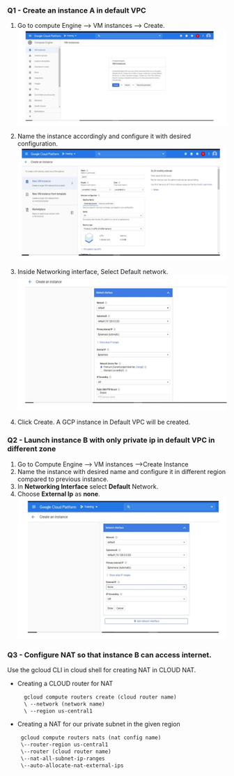 ### Q1 - Create an instance A in default VPC
1. Go to compute Engine --> VM instances --> Create.
![](GCP-ASSIGNMENT2-VPC/images/1.png)

2. Name the instance accordingly and configure it with desired configuration. 
![](GCP-ASSIGNMENT2-VPC/images/2.png)
3. Inside Networking interface, Select Default network. 
![](GCP-ASSIGNMENT2-VPC/images/3.png)
4. Click Create. A GCP instance in Default VPC will be created.

### Q2 - Launch instance B with only private ip in default VPC in different zone
1. Go to Compute Engine --> VM instances -->Create Instance
2. Name the instance with desired name and configure it in different region compared to previous instance.
3. In **Networking Interface** select **Default** Network.
4. Choose **External Ip** as **none**.
![](GCP-ASSIGNMENT2-VPC/images/4.png)

### Q3 - Configure NAT so that instance B can access internet.
Use the gcloud CLI in cloud shell for creating NAT in CLOUD NAT.

* Creating a CLOUD router for NAT
		
		gcloud compute routers create (cloud router name)
		\ --network (network name)
		\ --region us-central1
		
*  Creating a NAT for our private subnet in the given region  

		gcloud compute routers nats (nat config name)
		\--router-region us-central1 
		\--router (cloud router name) 
		\--nat-all-subnet-ip-ranges 
		\--auto-allocate-nat-external-ips
    
